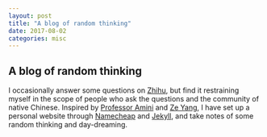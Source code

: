 ```yaml
---
layout: post
title: "A blog of random thinking"
date: 2017-08-02
categories: misc
---
```

## A blog of random thinking
I occasionally answer some questions on [Zhihu](https://www.zhihu.com/people/jiagengliu), but find it restraining myself in the scope of people who ask the questions and the community of native Chinese. Inspired by [Professor Amini](http://www.stat.ucla.edu/~arash.amini) and [Ze Yang](https://yangze.tech), I have set up a personal website through [Namecheap](https://www.namecheap.com) and [Jekyll](https://jekyllrb.com/), and take notes of some random thinking and day-dreaming.